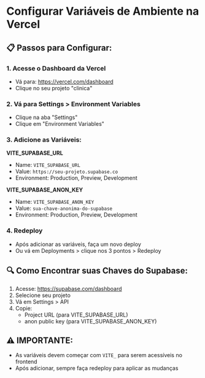 # Configurar Variáveis de Ambiente na Vercel

## 📋 Passos para Configurar:

### 1. Acesse o Dashboard da Vercel
- Vá para: https://vercel.com/dashboard
- Clique no seu projeto "clinica"

### 2. Vá para Settings > Environment Variables
- Clique na aba "Settings"
- Clique em "Environment Variables"

### 3. Adicione as Variáveis:

**VITE_SUPABASE_URL**
- Name: `VITE_SUPABASE_URL`
- Value: `https://seu-projeto.supabase.co`
- Environment: Production, Preview, Development

**VITE_SUPABASE_ANON_KEY**
- Name: `VITE_SUPABASE_ANON_KEY`  
- Value: `sua-chave-anonima-do-supabase`
- Environment: Production, Preview, Development

### 4. Redeploy
- Após adicionar as variáveis, faça um novo deploy
- Ou vá em Deployments > clique nos 3 pontos > Redeploy

## 🔍 Como Encontrar suas Chaves do Supabase:

1. Acesse: https://supabase.com/dashboard
2. Selecione seu projeto
3. Vá em Settings > API
4. Copie:
   - Project URL (para VITE_SUPABASE_URL)
   - anon public key (para VITE_SUPABASE_ANON_KEY)

## ⚠️ IMPORTANTE:
- As variáveis devem começar com `VITE_` para serem acessíveis no frontend
- Após adicionar, sempre faça redeploy para aplicar as mudanças